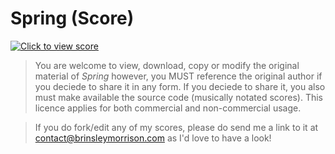 # Spring (Score)
[![Click to view score](https://user-images.githubusercontent.com/36922985/191590812-e06206d3-fb79-43a8-a237-bc63da282da5.png)](/Spring.pdf)

> You are welcome to view, download, copy or modify the original material of *Spring* however, you MUST reference the original author if you deciede to share it in any form. If you deciede to share it, you also must make available the source code (musically notated scores). This licence applies for both commercial and non-commercial usage.

> If you do fork/edit any of my scores, please do send me a link to it at contact@brinsleymorrison.com as I'd love to have a look!

